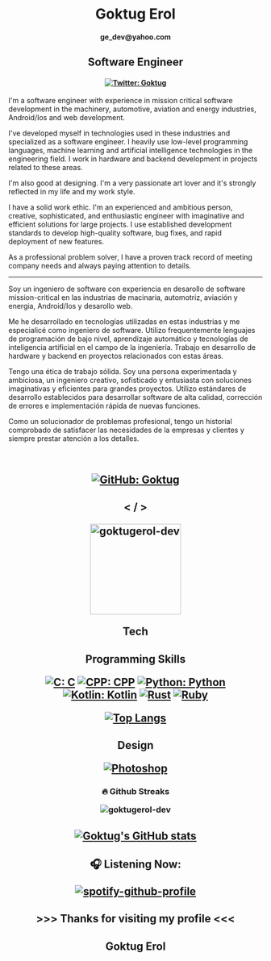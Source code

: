 <h1 align='center'>
         Goktug Erol </h1>
<h4 align='center'> ge_dev@yahoo.com </h4>
<h4 align='center'>
<h2 align='center'>
  Software Engineer </h2>

<h4 align='center'>

[![Twitter: Goktug](https://img.shields.io/badge/Twitter-1DA1F2?style=for-the-badge&logo=twitter&logoColor=white)](https://www.twitter.com/geroldev/) 
	</h4>


<p>
I'm a software engineer with experience in mission critical software development in the machinery, automotive, aviation and energy industries, Android/Ios and web development.

I've developed myself in technologies used in these industries and specialized as a software engineer. I heavily use low-level programming languages, machine learning and artificial intelligence technologies in the engineering field. I work in hardware and backend development in projects related to these areas.

I'm also good at designing.
I'm a very passionate art lover and it's strongly reflected in my life and my work style.

I have a solid work ethic. I'm an experienced and ambitious person, creative, sophisticated, and enthusiastic engineer with imaginative and efficient solutions for large projects. I use established development standards to develop high-quality software, bug fixes, and rapid deployment of new features.

As a professional problem solver, I have a proven track record of meeting company needs and always paying attention to details.

---
Soy un ingeniero de software con experiencia en desarollo de software mission-critical en las industrias de macinaria, automotriz, aviación y energia, Android/Ios y desarollo web.

Me he desarrollado en tecnologías utilizadas en estas industrias y me especialicé como ingeniero de software. Utilizo frequentemente lenguajes de programación de bajo nivel, aprendizaje automático y tecnologías de inteligencia artificial en el campo de la ingeniería. Trabajo en desarrollo de hardware y backend en proyectos relacionados con estas áreas.

Tengo una ética de trabajo sólida. Soy una persona experimentada y ambiciosa, un ingeniero creativo, sofisticado y entusiasta con soluciones imaginativas y eficientes para grandes proyectos. Utilizo estándares de desarrollo establecidos para desarrollar software de alta calidad, corrección de errores e implementación rápida de nuevas funciones.

Como un solucionador de problemas profesional, tengo un historial comprobado de satisfacer las necesidades de la empresas y clientes y siempre prestar atención a los detalles.

<br>
</p>

<h2 align='center'>

[![GitHub: Goktug](https://img.shields.io/badge/GitHub-100000?style=for-the-badge&logo=github&logoColor=white)](https://www.github.com/goktugerol-dev/)

</h4>

<h2 align='center'>
  < / >

<p align="center"><img height="180em" src="https://github-profile-summary-cards.vercel.app/api/cards/profile-details?username=goktugerol-dev&theme=monokai" alt="goktugerol-dev" align = "center"/></p>

Tech
</h2>



<h2 align='center'>
Programming Skills

[![C: C](https://img.shields.io/badge/C-00599C?style=for-the-badge&logo=c&logoColor=white)](https://en.wikipedia.org/wiki/C_(programming_language))
[![CPP: CPP](https://img.shields.io/badge/C%2B%2B-00599C?style=for-the-badge&logo=c%2B%2B&logoColor=white)](https://en.wikipedia.org/wiki/C%2B%2B)
[![Python: Python](https://img.shields.io/badge/Python-14354C?style=for-the-badge&logo=python&logoColor=white)](https://en.wikipedia.org/wiki/Python_(programming_language))
[![Kotlin: Kotlin](https://img.shields.io/badge/Kotlin-0095D5?&style=for-the-badge&logo=kotlin&logoColor=white)](https://en.wikipedia.org/wiki/Kotlin_(programming_language))
[![Rust](https://img.shields.io/badge/Rust-000000?style=for-the-badge&logo=rust&logoColor=white)](https://en.wikipedia.org/wiki/Rust_(programming_language))
[![Ruby](https://img.shields.io/badge/Ruby-CC342D?style=for-the-badge&logo=ruby&logoColor=white)](https://en.wikipedia.org/wiki/Ruby_(programming_language))

[![Top Langs](https://github-readme-stats.vercel.app/api/top-langs/?username=goktugerol-dev&theme=maroongold&langs_count=10)](https://github.com/goktugerol-dev/github-readme-stats)

  </h2>

<h2 align='center'>
Design

[![Photoshop](https://aleen42.github.io/badges/src/photoshop.svg)](https://en.wikipedia.org/wiki/Adobe_Photoshop)
	

<h3 align='center'>
 <summary><b>🔥 Github Streaks</b></summary>
<p align="center"><img src="https://github-readme-streak-stats.herokuapp.com/?user=goktugerol-dev&theme=maroongold&currStreakLabel=e05397" alt="goktugerol-dev" />
</h3>

<h2 align='center'>

[![Goktug's GitHub stats](https://github-readme-stats.vercel.app/api?username=goktugerol-dev&theme=maroongold)](https://github.com/goktugerol-dev/github-readme-stats)</h2>

<h2 align='center'>

🎧 Listening Now:

[![spotify-github-profile](https://spotify-github-profile.vercel.app/api/view?uid=31vavqtgsomiyjc5ldpyxspi2pau&cover_image=true&theme=default&bar_color=53b14f&bar_color_cover=true)](https://spotify-github-profile.vercel.app/api/view?uid=31vavqtgsomiyjc5ldpyxspi2pau&redirect=true)

</h2>

<h2 align='center'>
  >>> Thanks for visiting my profile <<< </h2>
  <h2 align='center'>
   Goktug Erol </h2>
